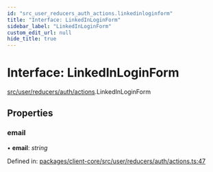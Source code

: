 ```yaml
---
id: "src_user_reducers_auth_actions.linkedinloginform"
title: "Interface: LinkedInLoginForm"
sidebar_label: "LinkedInLoginForm"
custom_edit_url: null
hide_title: true
---
```


# Interface: LinkedInLoginForm

[src/user/reducers/auth/actions](../modules/src_user_reducers_auth_actions.md).LinkedInLoginForm

## Properties

### email

• **email**: *string*

Defined in: [packages/client-core/src/user/reducers/auth/actions.ts:47](https://github.com/xr3ngine/xr3ngine/blob/2d83606b6/packages/client-core/src/user/reducers/auth/actions.ts#L47)
